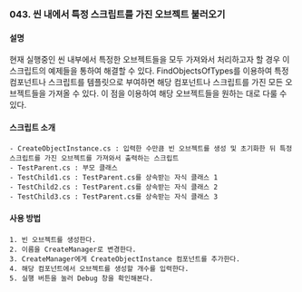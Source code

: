 ### 043. 씬 내에서 특정 스크립트를 가진 오브젝트 불러오기 


#### 설명

현재 실행중인 씬 내부에서 특정한 오브젝트들을 모두 가져와서 처리하고자 할 경우 이 스크립트의 예제들을 통하여 해결할 수 있다.
FindObjectsOfTypes를 이용하여 특정 컴포넌트나 스크립트를 템플릿으로 부여하면 해당 컴포넌트나 스크립트를 가진 모든 오브젝트들을 가져올 수 있다.
이 점을 이용하여 해당 오브젝트들을 원하는 대로 다룰 수 있다.



#### 스크립트 소개 
	- CreateObjectInstance.cs : 입력한 수만큼 빈 오브젝트를 생성 및 초기화한 뒤 특정 스크립트를 가진 오브젝트를 가져와서 출력하는 스크립트
	- TestParent.cs : 부모 클래스
	- TestChild1.cs : TestParent.cs를 상속받는 자식 클래스 1
	- TestChild2.cs : TestParent.cs를 상속받는 자식 클래스 2
	- TestChild3.cs : TestParent.cs를 상속받는 자식 클래스 3


#### 사용 방법
	1. 빈 오브젝트를 생성한다.
	2. 이름을 CreateManager로 변경한다.
	3. CreateManager에게 CreateObjectInstance 컴포넌트를 추가한다.
	4. 해당 컴포넌트에서 오브젝트를 생성할 개수를 입력한다.
	5. 실행 버튼을 눌러 Debug 창을 확인해본다.